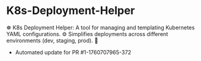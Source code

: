 # K8s-Deployment-Helper
☸️ K8s Deployment Helper: A tool for managing and templating Kubernetes YAML configurations. ⚙️ Simplifies deployments across different environments (dev, staging, prod). 🚀


- Automated update for PR #1-1760707965-372